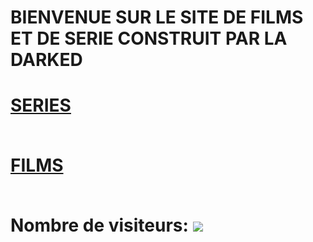 <!DOCTYPE html>
<head>
<title>DARK DOWNLOAD</title>
<link rel="shortcut icon" href="https://psyquoquackpack.github.io/favicon.ico">
</head>
<body>
<h1>BIENVENUE SUR LE SITE DE FILMS ET DE SERIE CONSTRUIT PAR LA DARKED<h1>
<b><a rel="external nofollow" target="_blank" href="https://free-to.github.io/series/serie">SERIES</a></b><br>
<br/>
 
<b><a rel="external nofollow" target="_blank" href="https://free-to.github.io/films/base">FILMS</a></b><br>
<br/>


<b>Nombre de visiteurs: </b>
<img src="http://www.mon-compteur.fr/html_c01genv2-226337-1" border="0" />
</body>
</html>
